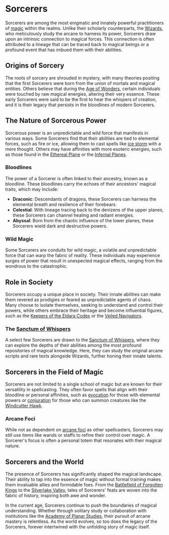 # Sorcerers

Sorcerers are among the most enigmatic and innately powerful practitioners of [magic](magic.md) within the realms. Unlike their scholarly counterparts, the [Wizards](Wizards.md), who meticulously study the arcane to harness its power, Sorcerers draw upon an intrinsic connection to magical forces. This connection is often attributed to a lineage that can be traced back to magical beings or a profound event that has imbued them with their abilities.

## Origins of Sorcery

The roots of sorcery are shrouded in mystery, with many theories positing that the first Sorcerers were born from the union of mortals and magical entities. Others believe that during the [Age of Wonders](Age%20of%20Wonders.md), certain individuals were touched by raw magical energies, altering their very essence. These early Sorcerers were said to be the first to hear the whispers of creation, and it is their legacy that persists in the bloodlines of modern Sorcerers.

## The Nature of Sorcerous Power

Sorcerous power is an unpredictable and wild force that manifests in various ways. Some Sorcerers find that their abilities are tied to elemental forces, such as fire or ice, allowing them to cast spells like [ice storm](ice%20storm.md) with a mere thought. Others may have affinities with more esoteric energies, such as those found in the [Ethereal Plane](Ethereal%20Plane.md) or the [Infernal Planes](Infernal%20Planes.md).

### Bloodlines

The power of a Sorcerer is often linked to their ancestry, known as a bloodline. These bloodlines carry the echoes of their ancestors' magical traits, which may include:

- **Draconic**: Descendants of dragons, these Sorcerers can harness the elemental breath and resilience of their forebears.
- **Celestial**: With lineage tracing back to the denizens of the upper planes, these Sorcerers can channel healing and radiant energies.
- **Abyssal**: Born from the chaotic influence of the lower planes, these Sorcerers wield dark and destructive powers.

### Wild Magic

Some Sorcerers are conduits for wild magic, a volatile and unpredictable force that can warp the fabric of reality. These individuals may experience surges of power that result in unexpected magical effects, ranging from the wondrous to the catastrophic.

## Role in Society

Sorcerers occupy a unique place in society. Their innate abilities can make them revered as prodigies or feared as unpredictable agents of chaos. Many choose to isolate themselves, seeking to understand and control their powers, while others embrace their heritage and become influential figures, such as the [Keepers of the Eldara Codex](Keepers%20of%20the%20Eldara%20Codex.md) or the [Veiled Navigators](Veiled%20Navigators.md).

### The [Sanctum of Whispers](Sanctum%20of%20Whispers.md)

A select few Sorcerers are drawn to the [Sanctum of Whispers](Sanctum%20of%20Whispers.md), where they can explore the depths of their abilities among the most profound repositories of magical knowledge. Here, they can study the original arcane scripts and rare texts alongside Wizards, further honing their innate talents.

## Sorcerers in the Field of Magic

Sorcerers are not limited to a single school of magic but are known for their versatility in spellcasting. They often favor spells that align with their bloodline or personal affinities, such as [evocation](evocation.md) for those with elemental powers or [conjuration](conjuration.md) for those who can summon creatures like the [Windcutter Hawk](Windcutter%20Hawk.md).

### Arcane Foci

While not as dependent on [arcane foci](arcane%20foci.md) as other spellcasters, Sorcerers may still use items like wands or staffs to refine their control over magic. A Sorcerer's focus is often a personal totem that resonates with their magical nature.

## Sorcerers and the World

The presence of Sorcerers has significantly shaped the magical landscape. Their ability to tap into the essence of magic without formal training makes them invaluable allies and formidable foes. From the [Battlefield of Forgotten Kings](Battlefield%20of%20Forgotten%20Kings.md) to the [Silverlake Valley](Silverlake%20Valley.md), tales of Sorcerers' feats are woven into the fabric of history, inspiring both awe and wonder.

In the current age, Sorcerers continue to push the boundaries of magical understanding. Whether through solitary study or collaboration with institutions like the [Academy of Planar Studies](Academy%20of%20Planar%20Studies.md), their pursuit of arcane mastery is relentless. As the world evolves, so too does the legacy of the Sorcerers, forever intertwined with the unfolding story of magic itself.